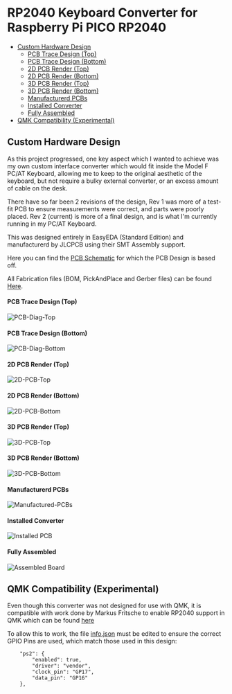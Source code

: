 # RP2040 Keyboard Converter for Raspberry Pi PICO RP2040

- [Custom Hardware Design](#custom-hardware-design)
    - [PCB Trace Design (Top)](#pcb-trace-design-top)
    - [PCB Trace Design (Bottom)](#pcb-trace-design-bottom)
    - [2D PCB Render (Top)](#2d-pcb-render-top)
    - [2D PCB Render (Bottom)](#2d-pcb-render-bottom)
    - [3D PCB Render (Top)](#3d-pcb-render-top)
    - [3D PCB Render (Bottom)](#3d-pcb-render-bottom)
    - [Manufacturerd PCBs](#manufacturerd-pcbs)
    - [Installed Converter](#installed-converter)
    - [Fully Assembled](#fully-assembled)
- [QMK Compatibility (Experimental)](#qmk-compatibility-experimental)


## Custom Hardware Design

As this project progressed, one key aspect which I wanted to achieve was my own custom interface converter which would fit inside the Model F PC/AT Keyboard, allowing me to keep to the original aesthetic of the keyboard, but not require a bulky external converter, or an excess amount of cable on the desk.

There have so far been 2 revisions of the design, Rev 1 was more of a test-fit PCB to ensure measurements were correct, and parts were poorly placed.  Rev 2 (current) is more of a final design, and is what I'm currently running in my PC/AT Keyboard.

This was designed entirely in EasyEDA (Standard Edition) and manufacturerd by JLCPCB using their SMT Assembly support.

Here you can find the [PCB Schematic](Schematic.pdf) for which the PCB Design is based off.

All Fabrication files (BOM, PickAndPlace and Gerber files) can be found [Here](fabrication).

#### PCB Trace Design (Top)
![PCB-Diag-Top](PCB-Diag-Top.png)

#### PCB Trace Design (Bottom)
![PCB-Diag-Bottom](PCB-Diag-Bottom.png)

#### 2D PCB Render (Top)
![2D-PCB-Top](2D-PCB-Top.png)

#### 2D PCB Render (Bottom)
![2D-PCB-Bottom](2D-PCB-Bottom.png)

#### 3D PCB Render (Top)
![3D-PCB-Top](3D-PCB-Top.png)

#### 3D PCB Render (Bottom)
![3D-PCB-Bottom](3D-PCB-Bottom.png)

#### Manufacturerd PCBs
![Manufactured-PCBs](jlcpcb-boards.png)

#### Installed Converter
![Installed PCB](installed-board.png)

#### Fully Assembled
![Assembled Board](assembled_6450225_1.png)

## QMK Compatibility (Experimental)
Even though this converter was not designed for use with QMK, it is compatible with work done by Markus Fritsche to enable RP2040 support in QMK which can be found [here](https://github.com/marfrit/qmk_firmware/tree/pio_ps2_converter/keyboards/converter/pio_ps2_converter)

To allow this to work, the file [info.json](https://github.com/marfrit/qmk_firmware/blob/pio_ps2_converter/keyboards/converter/pio_ps2_converter/info.json) must be edited to ensure the correct GPIO Pins are used, which match those used in this design:

```
    "ps2": {
        "enabled": true,
        "driver": "vendor",
        "clock_pin": "GP17",
        "data_pin": "GP16"
    },
```
